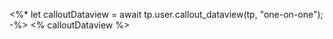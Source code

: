 <%*
let calloutDataview = await tp.user.callout_dataview(tp, "one-on-one");
-%>
<% calloutDataview %>
